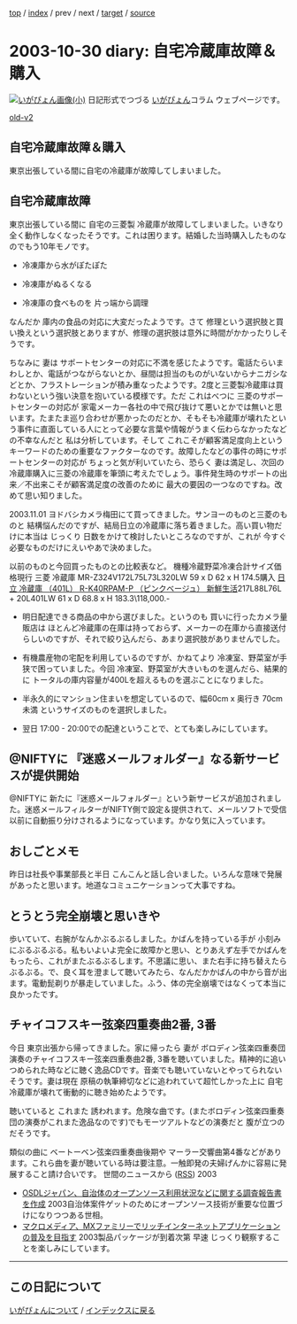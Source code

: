 [top](https://igapyon.github.io/diary/) 
 / [index](https://igapyon.github.io/diary/2003/index.html) 
 / prev 
 / next 
 / [target](https://igapyon.github.io/diary/2003/ig031030.html) 
 / [source](https://github.com/igapyon/diary/blob/gh-pages/2003/ig031030.html.src.md) 

2003-10-30 diary: 自宅冷蔵庫故障＆購入
=====================================================================================================
[![いがぴょん画像(小)](https://igapyon.github.io/diary/images/iga200306s.jpg "いがぴょん")](https://igapyon.github.io/diary/memo/memoigapyon.html) 日記形式でつづる [いがぴょん](https://igapyon.github.io/diary/memo/memoigapyon.html)コラム ウェブページです。

[old-v2](ig031030-orig.html)

## 自宅冷蔵庫故障＆購入

東京出張している間に自宅の冷蔵庫が故障してしまいました。

## 自宅冷蔵庫故障

東京出張している間に 自宅の三菱製 冷蔵庫が故障してしまいました。いきなり全く動作しなくなったそうです。これは困ります。結婚した当時購入したものなのでもう10年モノです。
* 冷凍庫から水がぽたぽた
  
* 冷凍庫がぬるくなる
  
* 冷凍庫の食べものを 片っ端から調理

なんだか 庫内の食品の対応に大変だったようです。さて 修理という選択肢と買い換えという選択肢とありますが、修理の選択肢は意外に時間がかかったりしそうです。

ちなみに 妻は サポートセンターの対応に不満を感じたようです。電話たらいまわしとか、電話がつながらないとか、昼間は担当のものがいないからナニガシなどとか、フラストレーションが積み重なったようです。2度と三菱製冷蔵庫は買わないという強い決意を抱いている模様です。ただ これはべつに 三菱のサポートセンターの対応が 家電メーカー各社の中で飛び抜けて悪いとかでは無いと思います。たまたま巡り合わせが悪かったのだとか、そもそも冷蔵庫が壊れたという事件に直面している人にとって必要な言葉や情報がうまく伝わらなかったなどの不幸なんだと 私は分析しています。そして これこそが顧客満足度向上というキーワードのための重要なファクターなのです。故障したなどの事件の時にサポートセンターの対応が ちょっと気が利いていたら、恐らく 妻は満足し、次回の冷蔵庫購入に三菱の冷蔵庫を筆頭に考えたでしょう。事件発生時のサポートの出来／不出来こそが顧客満足度の改善のために 最大の要因の一つなのですね。改めて思い知りました。

2003.11.01 ヨドバシカメラ梅田にて買ってきました。サンヨーのものと三菱のものと 結構悩んだのですが、結局日立の冷蔵庫に落ち着きました。高い買い物だけに本当は じっくり 日数をかけて検討したいところなのですが、これが 今すぐ必要なものだけにえいやあで決めました。

以前のものと今回買ったものとの比較表など。
機種冷蔵野菜冷凍合計サイズ価格現行 三菱 冷蔵庫 MR-Z324V172L75L73L320LW 59 x D 62 x H 174.5購入 [日立 冷蔵庫 （401L） R-K40RPAM-P （ピンクベージュ） 新鮮生活](http://kadenfan.hitachi.co.jp/rei/lineup/r-k40rpam/)217L88L76L + 20L401LW 61 x D 68.8 x H 183.3\118,000.-
* 明日配達できる商品の中から選びました。というのも 買いに行ったカメラ量販店は
  ほとんど冷蔵庫の在庫は持っておらず、メーカーの在庫から直接送付らしいのですが、それで絞り込んだら、あまり選択肢がありませんでした。
  
* 有機農産物の宅配を利用しているのですが、かねてより 冷凍室、野菜室が手狭で困っていました。今回
  冷凍室、野菜室が大きいものを選んだら、結果的に トータルの庫内容量が400Lを超えるものを選ぶことになりました。
  
* 半永久的にマンション住まいを想定しているので、幅60cm x 奥行き 70cm未満
  というサイズのものを選択しました。
  
* 翌日 17:00 - 20:00での配達ということで、とても楽しみにしています。

## @NIFTYに 『迷惑メールフォルダー』なる新サービスが提供開始

@NIFTYに 新たに『迷惑メールフォルダー』という新サービスが追加されました。迷惑メールフィルターがNIFTY側で設定＆提供されて、メールソフトで受信以前に自動振り分けされるようになっています。かなり気に入っています。

## おしごとメモ

昨日は社長や事業部長と半日 こんこんと話し合いました。いろんな意味で発展があったと思います。地道なコミュニケーションって大事ですね。

## とうとう完全崩壊と思いきや

歩いていて、右腕がなんかぶるぶるしました。かばんを持っている手が 小刻みにぶるぶるぶる。私もいよいよ完全に故障かと思い、とりあえず左手でかばんをもったら、これがまたぶるぶるします。不思議に思い、また右手に持ち替えたらぶるぶる。で、良く耳を澄まして聴いてみたら、なんだかかばんの中から音が出ます。電動髭剃りが暴走していました。ふう、体の完全崩壊ではなくって本当に良かったです。

## チャイコフスキー弦楽四重奏曲2番, 3番

今日 東京出張から帰ってきました。家に帰ったら 妻が ボロディン弦楽四重奏団演奏のチャイコフスキー弦楽四重奏曲2番,
3番を聴いていました。精神的に追いつめられた時などに聴く逸品CDです。音楽でも聴いていないとやってられないそうです。妻は現在 原稿の執筆締切などに追われていて超忙しかった上に 自宅冷蔵庫が壊れて衝動的に聴き始めたようです。

聴いていると これまた 誘われます。危険な曲です。(またボロディン弦楽四重奏団の演奏がこれまた逸品なのです)でもモーツアルトなどの演奏だと 腹が立つのだそうです。

類似の曲に ベートーベン弦楽四重奏曲後期や マーラー交響曲第4番などがあります。これら曲を妻が聴いている時は要注意。一触即発の夫婦げんかに容易に発展すること請け合いです。
世間のニュースから ([RSS](ig031030-news.xml)) 2003
* [OSDLジャパン、自治体のオープンソース利用状況などに関する調査報告書を作成](http://japan.cnet.com/news/ent/story/0,2000047623,20061707,00.htm?ref=rss)  2003自治体案件ゲットのためにオープンソース技術が重要な位置づけになりつつある世相。
* [マクロメディア、MXファミリーでリッチインターネットアプリケーションの普及を目指す](http://japan.cnet.com/news/ent/story/0,2000047623,20061712,00.htm?ref=rss)  2003製品パッケージが到着次第 早速 じっくり観察することを楽しみにしています。


----------------------------------------------------------------------------------------------------

## この日記について
[いがぴょんについて](https://igapyon.github.io/diary/memo/memoigapyon.html) / [インデックスに戻る](https://igapyon.github.io/diary/idxall.html)
